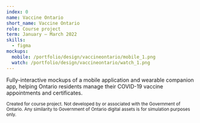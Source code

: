 ```yaml
---
index: 0
name: Vaccine Ontario
short_name: Vaccine Ontario
role: Course project
term: January – March 2022
skills:
  - figma
mockups:
  mobile: /portfolio/design/vaccineontario/mobile_1.png
  watch: /portfolio/design/vaccineontario/watch_1.png
---
```


Fully-interactive mockups of a mobile application and wearable companion app, helping Ontario residents manage their COVID-19 vaccine appointments and certificates.

<sub>Created for course project. Not developed by or associated with the Government of Ontario. Any similarity to Government of Ontario digital assets is for simulation purposes only.</sub>